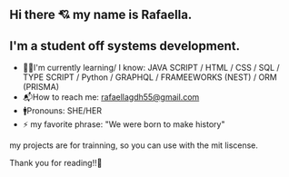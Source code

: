 ## Hi there 💘 my name is Rafaella.
## I'm a student off systems development.

- 👨‍💻I'm currently learning/ I know: JAVA SCRIPT / HTML / CSS / SQL / TYPE SCRIPT / Python / GRAPHQL / FRAMEEWORKS (NEST) / ORM (PRISMA)
- 📬How to reach me: rafaellagdh55@gmail.com
- 🚹Pronouns: SHE/HER
- ⚡ my favorite phrase: "We were born to make history" 

my projects are for trainning, so you can use with the mit liscense.

Thank you for reading!!💞


